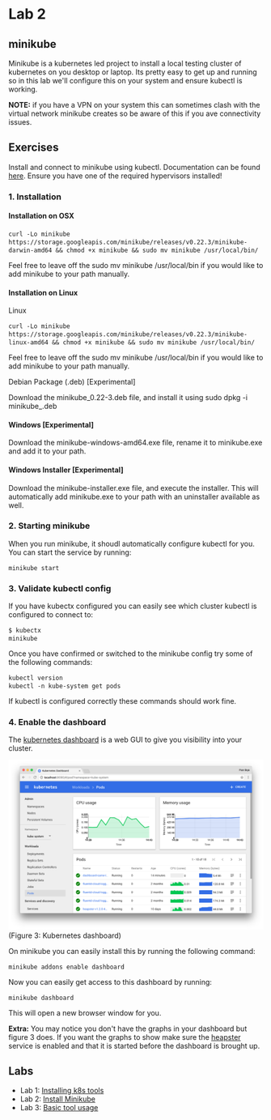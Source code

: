 # Lab 2

## minikube

Minikube is a kubernetes led project to install a local testing cluster of kubernetes on you desktop or laptop. Its pretty easy to get up and running so in this lab we'll configure this on your system and ensure kubectl is working.

**NOTE:** if you have a VPN on your system this can sometimes clash with the virtual network minikube creates so be aware of this if you ave connectivity issues.

## Exercises

Install and connect to minikube using kubectl. Documentation can be found [here](https://github.com/kubernetes/minikube/). Ensure you have one of the required hypervisors installed!

### 1. Installation

#### Installation on OSX

```
curl -Lo minikube https://storage.googleapis.com/minikube/releases/v0.22.3/minikube-darwin-amd64 && chmod +x minikube && sudo mv minikube /usr/local/bin/
```

Feel free to leave off the sudo mv minikube /usr/local/bin if you would like to add minikube to your path manually.

#### Installation on Linux

Linux

```
curl -Lo minikube https://storage.googleapis.com/minikube/releases/v0.22.3/minikube-linux-amd64 && chmod +x minikube && sudo mv minikube /usr/local/bin/
```

Feel free to leave off the sudo mv minikube /usr/local/bin if you would like to add minikube to your path manually.

Debian Package (.deb) [Experimental]

Download the minikube_0.22-3.deb file, and install it using sudo dpkg -i minikube_.deb

#### Windows [Experimental]

Download the minikube-windows-amd64.exe file, rename it to minikube.exe and add it to your path.

#### Windows Installer [Experimental]

Download the minikube-installer.exe file, and execute the installer. This will automatically add minikube.exe to your path with an uninstaller available as well.

### 2. Starting minikube

When you run minikube, it shoudl automatically configure kubectl for you. You can start the service by running:

```
minikube start
```

### 3. Validate kubectl config

If you have kubectx configured you can easily see which cluster kubectl is configured to connect to:

```
$ kubectx
minikube
```

Once you have confirmed or switched to the minikube config try some of the following commands:

```
kubectl version
kubectl -n kube-system get pods
```

If kubectl is configured correctly these commands should work fine.

### 4. Enable the dashboard

The [kubernetes dashboard](https://github.com/kubernetes/dashboard) is a web GUI to give you visibility into your cluster.

![Dashboard](../labs/img/dashboard.png "fig. 3")
(Figure 3: Kubernetes dashboard)

On minikube you can easily install this by running the following command:

```
minikube addons enable dashboard
```

Now you can easily get access to this dashboard by running:

```
minikube dashboard
```

This will open a new browser window for you.

**Extra:** You may notice you don't have the graphs in your dashboard but figure 3 does. If you want the graphs to show make sure the [heapster]() service is enabled and that it is started before the dashboard is brought up.

## Labs

- Lab 1: [Installing k8s tools](labs/00-tools.md)
- Lab 2: [Install Minikube](labs/01-minikube.md)
- Lab 3: [Basic tool usage](labs/02-basic-usage.md)
